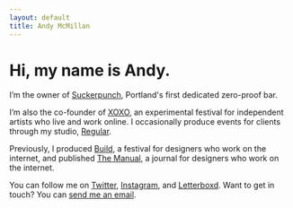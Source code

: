 ```yaml
---
layout: default
title: Andy McMillan
---
```


# Hi, my name is Andy.

I’m the owner of [Suckerpunch](https://suckerpunch.bar/), Portland's first dedicated zero-proof bar.

I’m also the co-founder of [XOXO](https://xoxofest.com/), an experimental festival for independent artists who live and work online. I occasionally produce events for clients through my studio, [Regular](https://regular.events/).

Previously, I produced [Build](https://buildconf.com/), a festival for designers who work on the internet, and published [The Manual](https://alwaysreadthemanual.com/), a journal for designers who work on the internet.

You can follow me on [Twitter](https://twitter.com/andymcmillan), [Instagram](https://www.instagram.com/goodonpaper/), and [Letterboxd](https://letterboxd.com/andymcmillan/). Want to get in touch? You can [send me an email](mailto:hi@andymcmillan.com).
